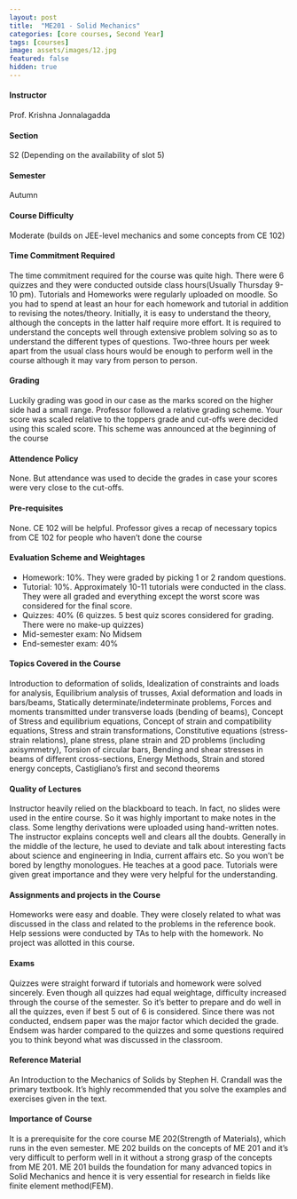 ```yaml
---
layout: post
title:  "ME201 - Solid Mechanics"
categories: [core courses, Second Year]
tags: [courses]
image: assets/images/12.jpg
featured: false
hidden: true
---
```


#### Instructor
Prof. Krishna Jonnalagadda

#### Section
S2 (Depending on the availability of slot 5)

#### Semester
Autumn

#### Course Difficulty
Moderate (builds on JEE-level mechanics and some concepts from CE 102)

#### Time Commitment Required
The time commitment required for the course was quite high. There were 6 quizzes and they were conducted outside class hours(Usually Thursday 9-10 pm). Tutorials and Homeworks were regularly uploaded on moodle. So you had to spend at least an hour for each homework and tutorial in addition to revising the notes/theory. Initially, it is easy to understand the theory, although the concepts in the latter half require more effort. It is required to understand the concepts well through extensive problem solving so as to understand the different types of questions. Two-three hours per week apart from the usual class hours would be enough to perform well in the course although it may vary from person to person.

#### Grading
Luckily grading was good in our case as the marks scored on the higher side had a small range. Professor followed a relative grading scheme. Your score was scaled relative to the toppers grade and cut-offs were decided using this scaled score. This scheme was announced at the beginning of the course

#### Attendence Policy
None. But attendance was used to decide the grades in case your scores were very close to the cut-offs.

#### Pre-requisites
None. CE 102 will be helpful. Professor gives a recap of necessary topics from CE 102 for people who haven’t done the course

#### Evaluation Scheme and Weightages
* Homework: 10%. They were graded by picking 1 or 2 random questions. 
* Tutorial: 10%. Approximately 10-11 tutorials were conducted in the class. They were all graded and everything except the worst score was considered for the final score. 
* Quizzes: 40% (6 quizzes. 5 best quiz scores considered for grading. There were no make-up quizzes)
* Mid-semester exam: No Midsem 
* End-semester exam: 40%


#### Topics Covered in the Course
Introduction to deformation of solids, Idealization of constraints and loads for analysis, Equilibrium analysis of trusses, Axial deformation and loads in bars/beams, Statically determinate/indeterminate problems, Forces and moments transmitted under transverse loads (bending of beams), Concept of Stress and equilibrium equations, Concept of strain and compatibility equations, Stress and strain transformations, Constitutive equations (stress-strain relations), plane stress, plane strain and 2D problems (including axisymmetry), Torsion of circular bars, Bending and shear stresses in beams of different cross-sections, Energy Methods, Strain and stored energy concepts, Castigliano’s first and second theorems

#### Quality of Lectures
Instructor heavily relied on the blackboard to teach. In fact, no slides were used in the entire course. So it was highly important to make notes in the class. Some lengthy derivations were uploaded using hand-written notes. The instructor explains concepts well and clears all the doubts. Generally in the middle of the lecture, he used to deviate and talk about interesting facts about science and engineering in India, current affairs etc. So you won’t be bored by lengthy monologues. He teaches at a good pace. Tutorials were given great importance and they were very helpful for the understanding.

#### Assignments and projects in the Course
Homeworks were easy and doable. They were closely related to what was discussed in the class and related to the problems in the reference book. Help sessions were conducted by TAs to help with the homework. No project was allotted in this course.

#### Exams
Quizzes were straight forward if tutorials and homework were solved sincerely. Even though all quizzes had equal weightage, difficulty increased through the course of the semester. So it’s better to prepare and do well in all the quizzes, even if best 5 out of 6 is considered. Since there was not conducted, endsem paper was the major factor which decided the grade. Endsem was harder compared to the quizzes and some questions required you to think beyond what was discussed in the classroom.

#### Reference Material
An Introduction to the Mechanics of Solids by Stephen H. Crandall was the primary textbook. It’s highly recommended that you solve the examples and exercises given in the text.

#### Importance of Course
It is a prerequisite for the core course ME 202(Strength of Materials), which runs in the even semester. ME 202 builds on the concepts of ME 201 and it’s very difficult to perform well in it without a strong grasp of the concepts from ME 201. ME 201 builds the foundation for many advanced topics in Solid Mechanics and hence it is very essential for research in fields like finite element method(FEM).


